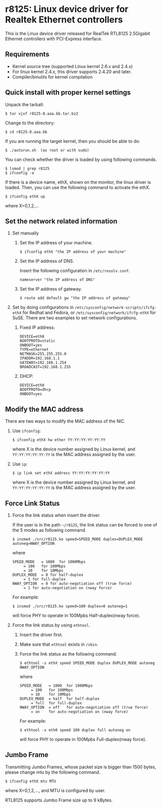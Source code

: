 # r8125: Linux device driver for Realtek Ethernet controllers

This is the Linux device driver released for RealTek RTL8125 2.5Gigabit Ethernet controllers with PCI-Express interface.

## Requirements

- Kernel source tree (supported Linux kernel 2.6.x and 2.4.x)
- For linux kernel 2.4.x, this driver supports 2.4.20 and later.
- Compiler/binutils for kernel compilation

## Quick install with proper kernel settings

Unpack the tarball:

```console
$ tar vjxf r8125-8.aaa.bb.tar.bz2
```

Change to the directory:

```console
$ cd r8125-8.aaa.bb
```

If you are running the target kernel, then you should be able to do:

```console
$ ./autorun.sh	(as root or with sudo)
```

You can check whether the driver is loaded by using following commands.

```console
$ lsmod | grep r8125
$ ifconfig -a
```

If there is a device name, ethX, shown on the monitor, the linux
driver is loaded. Then, you can use the following command to activate
the ethX.

```console
$ ifconfig ethX up
```

where X=0,1,2,...

## Set the network related information

1. Set manually

	1. Set the IP address of your machine.

	   ```console
	   $ ifconfig ethX "the IP address of your machine"
	   ```

	2. Set the IP address of DNS.

	   Insert the following configuration in `/etc/resolv.conf`.

	   ```
	   nameserver "the IP address of DNS"
	   ```

	3. Set the IP address of gateway.

	   ```console
	   $ route add default gw "the IP address of gateway"
	   ```

2. Set by doing configurations in `/etc/sysconfig/network-scripts/ifcfg-ethX`
   for Redhat and Fedora, or `/etc/sysconfig/network/ifcfg-ethX`
   for SuSE. There are two examples to set network
   configurations.

	1. Fixed IP address:
	   
	   ```
	   DEVICE=eth0
	   BOOTPROTO=static
	   ONBOOT=yes
	   TYPE=ethernet
	   NETMASK=255.255.255.0
	   IPADDR=192.168.1.1
	   GATEWAY=192.168.1.254
	   BROADCAST=192.168.1.255
	   ```

	2. DHCP:
	   
	   ```
	   DEVICE=eth0
	   BOOTPROTO=dhcp
	   ONBOOT=yes
	   ```

## Modify the MAC address

There are two ways to modify the MAC address of the NIC.

1. Use `ifconfig`:

   ```console
   $ ifconfig ethX hw ether YY:YY:YY:YY:YY:YY
   ```

   where X is the device number assigned by Linux kernel, and
   `YY:YY:YY:YY:YY:YY` is the MAC address assigned by the user.

2. Use `ip`:

   ```console
   $ ip link set ethX address YY:YY:YY:YY:YY:YY
   ```

   where X is the device number assigned by Linux kernel, and
   `YY:YY:YY:YY:YY:YY` is the MAC address assigned by the user.

## Force Link Status

1. Force the link status when insert the driver.

   If the user is in the path `~/r8125`, the link status can be forced
   to one of the 5 modes as following command.

   ```console
   $ insmod ./src/r8125.ko speed=SPEED_MODE duplex=DUPLEX_MODE autoneg=NWAY_OPTION
   ```

   where

   ```
   SPEED_MODE	= 1000	for 1000Mbps
   		= 100	for 100Mbps
   		= 10	for 10Mbps
   DUPLEX_MODE	= 0	for half-duplex
   		= 1	for full-duplex
   NWAY_OPTION	= 0	for auto-negotiation off (true force)
   		= 1	for auto-negotiation on (nway force)
   ```

   For example:

   ```console
   $ insmod ./src/r8125.ko speed=100 duplex=0 autoneg=1
   ```

   will force PHY to operate in 100Mpbs Half-duplex(nway force).

2. Force the link status by using `ethtool`.

	1. Insert the driver first.
	2. Make sure that `ethtool` exists in `/sbin`.
	3. Force the link status as the following command.

	   ```console
	   $ ethtool -s ethX speed SPEED_MODE duplex DUPLEX_MODE autoneg NWAY_OPTION
	   ```

	   where

	   ```
	   SPEED_MODE	= 1000	for 1000Mbps
	   		= 100	for 100Mbps
	   		= 10	for 10Mbps
	   DUPLEX_MODE	= half	for half-duplex
	   		= full	for full-duplex
	   NWAY_OPTION	= off	for auto-negotiation off (true force)
	   		= on	for auto-negotiation on (nway force)
	   ```

	   For example:

	   ```console
	   $ ethtool -s eth0 speed 100 duplex full autoneg on
	   ```

	   will force PHY to operate in 100Mpbs Full-duplex(nway force).

## Jumbo Frame

Transmitting Jumbo Frames, whose packet size is bigger than 1500 bytes, please change mtu by the following command.

```console
$ ifconfig ethX mtu MTU
```

where X=0,1,2,..., and MTU is configured by user.

RTL8125 supports Jumbo Frame size up to 9 kBytes.
